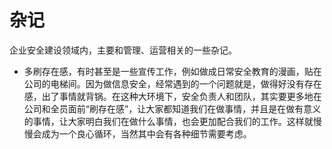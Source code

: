 # 杂记

企业安全建设领域内，主要和管理、运营相关的一些杂记。

-   多刷存在感，有时甚至是一些宣传工作，例如做成日常安全教育的漫画，贴在公司的电梯间。因为做信息安全，经常遇到的一个问题就是，做得好没有存在感，出了事情就背锅。在这种大环境下，安全负责人和团队，其实要更多地在公司和全员面前“刷存在感”，让大家都知道我们在做事情，并且是在做有意义的事情，让大家明白我们在做什么事情，也会更加配合我们的工作。这样就慢慢会成为一个良心循环，当然其中会有各种细节需要考虑。